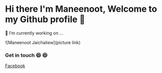 # Hi there  I'm Maneenoot, Welcome to my Github profile 👋
🔭 I’m currently working on ...

![Maneenoot Jaichaliew](picture link)
### Get in touch 😄 :smile:
[Facebook](https://web.facebook.com/maneenoot.jaichaliew/)<br>







<!--
**Maneenoot/Maneenoot** is a ✨ _special_ ✨ repository because its `README.md` (this file) appears on your GitHub profile.

Here are some ideas to get you started:

- 🔭 I’m currently working on ...
- 🌱 I’m currently learning ...
- 👯 I’m looking to collaborate on ...
- 🤔 I’m looking for help with ...
- 💬 Ask me about ...
- 📫 How to reach me: ...
- 😄 Pronouns: ...
- ⚡ Fun fact: ...
-->
